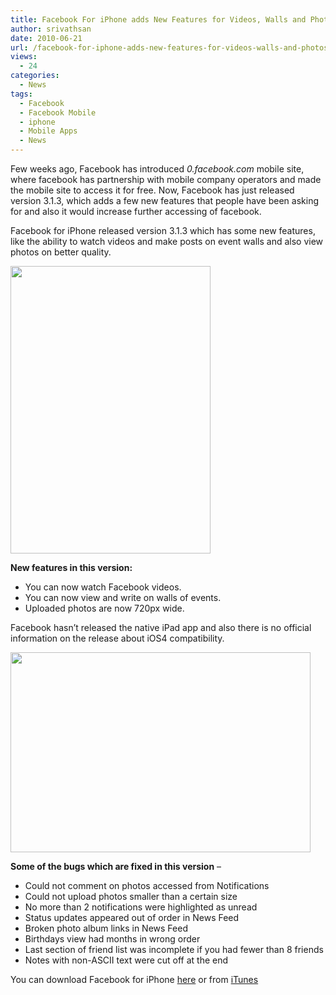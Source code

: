 ```yaml
---
title: Facebook For iPhone adds New Features for Videos, Walls and Photos
author: srivathsan
date: 2010-06-21
url: /facebook-for-iphone-adds-new-features-for-videos-walls-and-photos/
views:
  - 24
categories:
  - News
tags:
  - Facebook
  - Facebook Mobile
  - iphone
  - Mobile Apps
  - News
---
```

Few weeks ago, Facebook has introduced *0.facebook.com* mobile site, where facebook has partnership with mobile company operators and made the mobile site to access it for free. Now, Facebook has just released version 3.1.3, which adds a few new features that people have been asking for and also it would increase further accessing of facebook.

Facebook for iPhone released version 3.1.3 which has some new features, like the ability to watch videos and make posts on event walls and also view photos on better quality.

[<img class="aligncenter size-full  wp-image-51059" src="http://cdn.devilsworkshop.org/files/2010/06/facebookw-all.jpg" alt="" width="320" height="460" />][1]

**New features in this version:**

  * You can now watch Facebook videos.
  * You can now view and write on walls of events.
  * Uploaded photos are now 720px wide.

Facebook hasn&#8217;t released the native iPad app and also there is no official information on the release about iOS4 compatibility.

[<img class="aligncenter size-full wp-image-1866" src="http://cdn.devilsworkshop.org/files/2010/06/facebook-video.jpg" alt="" width="480" height="320" />][2]

**Some of the bugs which are fixed in this version** &#8211;

  * Could not comment on photos accessed from Notifications
  * Could not upload photos smaller than a certain size
  * No more than 2 notifications were highlighted as unread
  * Status updates appeared out of order in News Feed
  * Broken photo album links in News Feed
  * Birthdays view had months in wrong order
  * Last section of friend list was incomplete if you had fewer than 8 friends
  * Notes with non-ASCII text were cut off at the end

You can download Facebook for iPhone <a href="http://www.facebook.com/iphone" onclick="_gaq.push(['_trackEvent', 'outbound-article', 'http://www.facebook.com/iphone', 'here']);" >here</a> or from <a href="http://itunes.apple.com/app/facebook/id284882215#" onclick="_gaq.push(['_trackEvent', 'outbound-article', 'http://itunes.apple.com/app/facebook/id284882215#', 'iTunes']);" >iTunes</a>

 [1]: http://cdn.devilsworkshop.org/files/2010/06/facebookw-all.jpg
 [2]: http://cdn.devilsworkshop.org/files/2010/06/facebook-video.jpg
